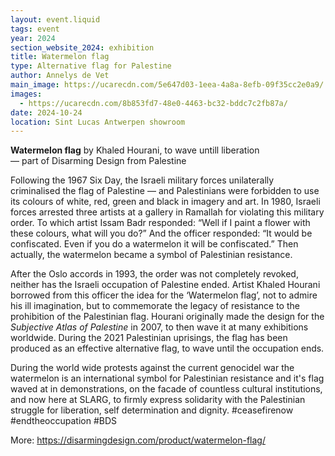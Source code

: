 ```yaml
---
layout: event.liquid
tags: event
year: 2024
section_website_2024: exhibition
title: Watermelon flag
type: Alternative flag for Palestine
author: Annelys de Vet
main_image: https://ucarecdn.com/5e647d03-1eea-4a8a-8efb-09f35cc2e0a9/
images:
  - https://ucarecdn.com/8b853fd7-48e0-4463-bc32-bddc7c2fb87a/
date: 2024-10-24
location: Sint Lucas Antwerpen showroom
---
```

**Watermelon flag** by Khaled Hourani, to wave untill liberation\
— part of Disarming Design from Palestine

Following the 1967 Six Day, the Israeli military forces unilaterally criminalised the flag of Palestine — and Palestinians were forbidden to use its colours of white, red, green and black in imagery and art. In 1980, Israeli forces arrested three artists at a gallery in Ramallah for violating this military order. To which artist Issam Badr responded: “Well if I paint a flower with these colours, what will you do?” And the officer responded: “It would be confiscated. Even if you do a watermelon it will be confiscated.” Then actually, the watermelon became a symbol of Palestinian resistance.

After the Oslo accords in 1993, the order was not completely revoked, neither has the Israeli occupation of Palestine ended. Artist Khaled Hourani borrowed from this officer the idea for the ‘Watermelon flag’, not to admire his ill imagination, but to commemorate the legacy of resistance to the prohibition of the Palestinian flag. Hourani originally made the design for the *Subjective Atlas of Palestine* in 2007, to then wave it at many exhibitions worldwide. During the 2021 Palestinian uprisings, the flag has been produced as an effective alternative flag, to wave until the occupation ends. 

During the world wide protests against the current genocidel war the watermelon is an international symbol for Palestinian resistance and it's flag waved at in demonstrations, on the facade of countless cultural institutions, and now here at SLARG, to firmly express solidarity with the Palestinian struggle for liberation, self determination and dignity. #ceasefirenow #endtheoccupation #BDS

More: https://disarmingdesign.com/product/watermelon-flag/
